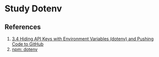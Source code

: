 # Study Dotenv

## References

1. [3.4 Hiding API Keys with Environment Variables (dotenv) and Pushing Code to GitHub](https://youtu.be/17UVejOw3zA)
2. [npm: dotenv](https://www.npmjs.com/package/dotenv)